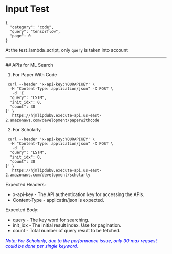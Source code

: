 # Input Test

```
{
  "category": "code",
  "query": "tensorflow",
  "page": 0
}
```

At the test_lambda_script, only `query` is taken into account 

<hr>
## APIs for ML Search

1. For Paper With Code
```
 curl --header 'x-api-key:YOURAPIKEY' \
  -H "Content-Type: application/json" -X POST \
   -d '{
  "query": "LSTM",
  "init_idx": 0,
  "count": 30
}' \
   https://hjmlipdub8.execute-api.us-east-2.amazonaws.com/development/paperwithcode
```

2. For Scholarly

```
 curl --header 'x-api-key:YOURAPIKEY' \
  -H "Content-Type: application/json" -X POST \
   -d '{
  "query": "LSTM",
  "init_idx": 0,
  "count": 30
}' \
   https://hjmlipdub8.execute-api.us-east-2.amazonaws.com/development/scholarly
```
Expected Headers:
- x-api-key - The API authentication key for accessing the APIs.
- Content-Type - applicatin/json is expected.

Expected Body:
- query - The key word for searching.
- init_idx - The initial result index. Use for pagination.
- count - Total number of query result to be fetched. 

<i><span style="color:blue">Note: For Scholarly, due to the performance issue, only 30 max request could be done per single keyword.</span></i>